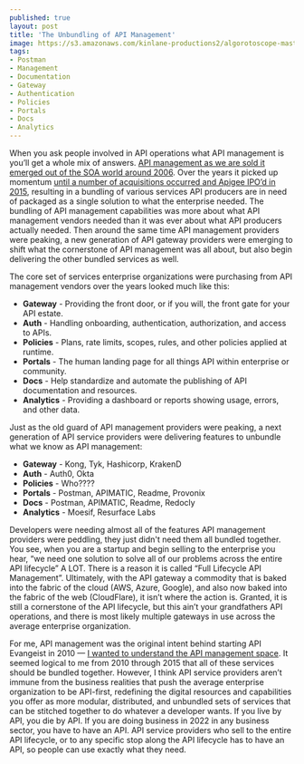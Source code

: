 ```yaml
---
published: true
layout: post
title: 'The Unbundling of API Management'
image: https://s3.amazonaws.com/kinlane-productions2/algorotoscope-master/containership-containership-copper-circuit.jpg
tags:
- Postman
- Management
- Documentation
- Gateway
- Authentication
- Policies
- Portals
- Docs
- Analytics
---
```

When you ask people involved in API operations what API management is you’ll get a whole mix of answers. [API management as we are sold it emerged out of the SOA world around 2006](https://apievangelist.com/2013/06/10/history-of-apis-mashery/). Over the years it picked up momentum [until a number of acquisitions occurred and Apigee IPO’d in 2015](https://apievangelist.com/2015/03/24/reflecting-on-api-management-and-the-apigee-ipo/), resulting in a bundling of various services API producers are in need of packaged as a single solution to what the enterprise needed. The bundling of API management capabilities was more about what API management vendors needed than it was ever about what API producers actually needed. Then around the same time API management providers were peaking, a new generation of API gateway providers were emerging to shift what the cornerstone of API management was all about, but also begin delivering the other bundled services as well.

The core set of services enterprise organizations were purchasing from API management vendors over the years looked much like this:

- **Gateway** - Providing the front door, or if you will, the front gate for your API estate.
- **Auth** - Handling onboarding, authentication, authorization, and access to APIs.
- **Policies** - Plans, rate limits, scopes, rules, and other policies applied at runtime.
- **Portals** - The human landing page for all things API within enterprise or community.
- **Docs** - Help standardize and automate the publishing of API documentation and resources.
- **Analytics** - Providing a dashboard or reports showing usage, errors, and other data.

Just as the old guard of API management providers were peaking, a next generation of API service providers were delivering features to unbundle what we know as API management:

- **Gateway** - Kong, Tyk, Hashicorp, KrakenD
- **Auth** - Auth0, Okta
- **Policies** - Who????
- **Portals** - Postman, APIMATIC, Readme, Provonix
- **Docs** - Postman, APIMATIC, Readme, Redocly
- **Analytics** - Moesif, Resurface Labs

Developers were needing almost all of the features API management providers were peddling, they just didn't need them all bundled together. You see, when you are a startup and begin selling to the enterprise you hear, “we need one solution to solve all of our problems across the entire API lifecycle” A LOT. There is a reason it is called “Full Lifecycle API Management”. Ultimately, with the API gateway a commodity that is baked into the fabric of the cloud (AWS, Azure, Google), and also now baked into the fabric of the web (CloudFlare), it isn’t where the action is. Granted, it is still a cornerstone of the API lifecycle, but this ain’t your grandfathers API operations, and there is most likely multiple gateways in use across the average enterprise organization.

For me, API management was the original intent behind starting API Evangeist in 2010 — [I wanted to understand the API management space](https://apievangelist.com/blog/page38/). It seemed logical to me from 2010 through 2015 that all of these services should be bundled together. However, I think API service providers aren’t immune from the business realities that push the average enterprise organization to be API-first, redefining the digital resources and capabilities you offer as more modular, distributed, and unbundled sets of services that can be stitched together to do whatever a developer wants. If you live by API, you die by API. If you are doing business in 2022 in any business sector, you have to have an API. API service providers who sell to the entire API lifecycle, or to any specific stop along the API lifecycle has to have an API, so people can use exactly what they need.
